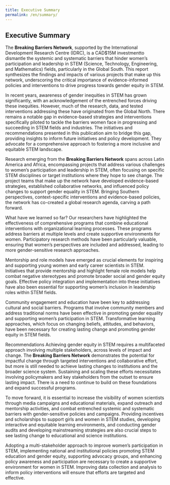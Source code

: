 ```yaml
---
title: Executive Summary
permalink: /en/summary/
---
```


## Executive Summary
The **Breaking Barriers Network**, supported by the International Development Research Centre (IDRC), is a CAD$15M investmentto dismantle the systemic and systematic barriers that hinder women’s participation and leadership in STEM (Science, Technology, Engineering, and Mathematics) fields, particularly in the Global South. This report synthesizes the findings and impacts of various projects that make up this network, underscoring the critical importance of evidence-informed policies and interventions to drive progress towards gender equity in STEM.

In recent years, awareness of gender inequities in STEM has grown significantly, with an acknowledgement of the entrenched forces driving these inequities. However, much of the research, data, and tested interventions addressing these have originated from the Global North. There remains a notable gap in evidence-based strategies and interventions specifically piloted to tackle the barriers women face in progressing and succeeding in STEM fields and industries. The initiatives and recommendations presented in this publication aim to bridge this gap, providing insights to inform future initiatives and policy development. They advocate for a comprehensive approach to fostering a more inclusive and equitable STEM landscape.

Research emerging from the **Breaking Barriers Network** spans across Latin America and Africa, encompassing projects that address various challenges to women’s participation and leadership in STEM, often focusing on specific STEM disciplines or target institutions where they hope to see change. The project teams that make up the network have developed evidence-based strategies, established collaborative networks, and influenced policy changes to support gender equality in STEM. Bringing Southern perspectives, context-specific interventions and evidence-based policies, the network has co-created a global research agenda, carving a path forward. 


What have we learned so far?
Our researchers have highlighted the effectiveness of comprehensive programs that combine educational interventions with organizational learning processes. These programs address barriers at multiple levels and create supportive environments for women. Participatory research methods have been particularly valuable, ensuring that women’s perspectives are included and addressed, leading to more gender-sensitive research approaches.

Mentorship and role models have emerged as crucial elements for inspiring and supporting young women and early career scientists in STEM. Initiatives that provide mentorship and highlight female role models help combat negative stereotypes and promote broader social and gender equity goals. Effective policy integration and implementation into these initiatives have also been essential for supporting women’s inclusion in leadership roles within STEM fields.

Community engagement and education have been key to addressing cultural and social barriers. Programs that involve community members and address traditional norms have been effective in promoting gender equality and supporting women’s participation in STEM. Transformative learning approaches, which focus on changing beliefs, attitudes, and behaviors, have been necessary for creating lasting change and promoting gender equity in STEM fields.

Recommendations
Achieving gender equity in STEM requires a multifaceted approach involving multiple stakeholders, across levels of impact and change. The **Breaking Barriers Network** demonstrates the potential for impactful change through targeted interventions and collaborative effort, but more is still needed to achieve lasting changes to institutions and the broader science system. Sustaining and scaling these efforts necessitates involving policymakers and key stakeholders from the outset to ensure lasting impact. There is a need to continue to build on these foundations and expand successful programs.

To move forward, it is essential to increase the visibility of women scientists through media campaigns and educational materials, expand outreach and mentorship activities, and combat entrenched systemic and systematic barriers with gender-sensitive policies and campaigns. Providing incentives and scholarships to support girls and women in STEM studies, developing interactive and equitable learning environments, and conducting gender audits and developing mainstreaming strategies are also crucial steps to see lasting change to educational and science institutions.

Adopting a multi-stakeholder approach to improve women’s participation in STEM, implementing national and institutional policies promoting STEM education and gender equity, supporting advocacy groups, and enhancing policy awareness and participation are necessary to create a supportive environment for women in STEM. Improving data collection and analysis to inform policy interventions will ensure that efforts are targeted and effective. 
